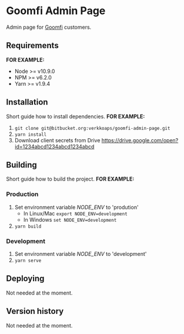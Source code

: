 # Goomfi Admin Page

Admin page for [Goomfi](https://goomfi.com/) customers.

## Requirements

**FOR EXAMPLE:**

- Node >= v10.9.0
- NPM >= v6.2.0
- Yarn >= v1.9.4

## Installation

Short guide how to install dependencies. **FOR EXAMPLE:**

1. `git clone git@bitbucket.org:verkkoaps/goomfi-admin-page.git`
2. `yarn install`
3. Download client secrets from Drive https://drive.google.com/open?id=1234abcd1234abcd1234abcd

## Building

Short guide how to build the project. **FOR EXAMPLE:**

### Production

1. Set environment variable _NODE_ENV_ to 'prodution'
   - In Linux/Mac `export NODE_ENV=development`
   - In Windows `set NODE_ENV=development`
2. `yarn build`

### Development

1. Set environment variable _NODE_ENV_ to 'development'
2. `yarn serve`

## Deploying

Not needed at the moment.

## Version history

Not needed at the moment.
